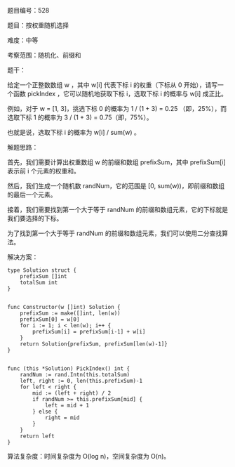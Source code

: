 题目编号：528

题目：按权重随机选择

难度：中等

考察范围：随机化、前缀和

题干：

给定一个正整数数组 w ，其中 w[i] 代表下标 i 的权重（下标从 0 开始），请写一个函数 pickIndex ，它可以随机地获取下标 i，选取下标 i 的概率与 w[i] 成正比。

例如，对于 w = [1, 3]，挑选下标 0 的概率为 1 / (1 + 3) = 0.25 （即，25%），而选取下标 1 的概率为 3 / (1 + 3) = 0.75（即，75%）。

也就是说，选取下标 i 的概率为 w[i] / sum(w) 。

解题思路：

首先，我们需要计算出权重数组 w 的前缀和数组 prefixSum，其中 prefixSum[i] 表示前 i 个元素的权重和。

然后，我们生成一个随机数 randNum，它的范围是 [0, sum(w))，即前缀和数组的最后一个元素。

接着，我们需要找到第一个大于等于 randNum 的前缀和数组元素，它的下标就是我们要选择的下标。

为了找到第一个大于等于 randNum 的前缀和数组元素，我们可以使用二分查找算法。

解决方案：

```
type Solution struct {
    prefixSum []int
    totalSum int
}


func Constructor(w []int) Solution {
    prefixSum := make([]int, len(w))
    prefixSum[0] = w[0]
    for i := 1; i < len(w); i++ {
        prefixSum[i] = prefixSum[i-1] + w[i]
    }
    return Solution{prefixSum, prefixSum[len(w)-1]}
}


func (this *Solution) PickIndex() int {
    randNum := rand.Intn(this.totalSum)
    left, right := 0, len(this.prefixSum)-1
    for left < right {
        mid := (left + right) / 2
        if randNum >= this.prefixSum[mid] {
            left = mid + 1
        } else {
            right = mid
        }
    }
    return left
}
```

算法复杂度：时间复杂度为 O(log n)，空间复杂度为 O(n)。